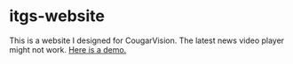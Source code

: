 # itgs-website
This is a website I designed for CougarVision. The latest news video player might not work.
[Here is a demo.](https://georgehtliu.github.io/itgs-website/)

